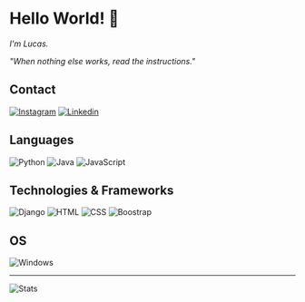 # Hello World! 👋
_I'm Lucas._

_"When nothing else works, read the instructions."_

## Contact

[![Instagram](https://img.shields.io/badge/Instagram-E4405F?style=for-the-badge&logo=instagram&logoColor=white)](https://www.instagram.com/unkown_xod/)
[![Linkedin](https://img.shields.io/badge/LinkedIn-0077B5?style=for-the-badge&logo=linkedin&logoColor=white)](https://www.linkedin.com/in/andr%C3%A9-lucas-s-sousa-45b202203/)


## Languages
![Python](https://img.shields.io/badge/Python-3776AB?style=for-the-badge&logo=python&logoColor=white)
![Java](https://img.shields.io/badge/Java-ED8B00?style=for-the-badge&logo=openjdk&logoColor=white)
![JavaScript](https://img.shields.io/badge/JavaScript-F7DF1E?style=for-the-badge&logo=javascript&logoColor=black)

## Technologies & Frameworks
![Django](https://img.shields.io/badge/Django-092E20?style=for-the-badge&logo=django&logoColor=white)
![HTML](https://img.shields.io/badge/HTML-239120?style=for-the-badge&logo=html5&logoColor=white)
![CSS](https://img.shields.io/badge/CSS-239120?&style=for-the-badge&logo=css3&logoColor=white)
![Boostrap](https://img.shields.io/badge/Bootstrap-563D7C?style=for-the-badge&logo=bootstrap&logoColor=white)

## OS
![Windows](https://img.shields.io/badge/Windows-0078D6?style=for-the-badge&logo=windows&logoColor=white)

<hr>

![Stats](https://github-readme-streak-stats.herokuapp.com/?user=andre-xod&hide_border=true&card_width=338&theme=transparent)
